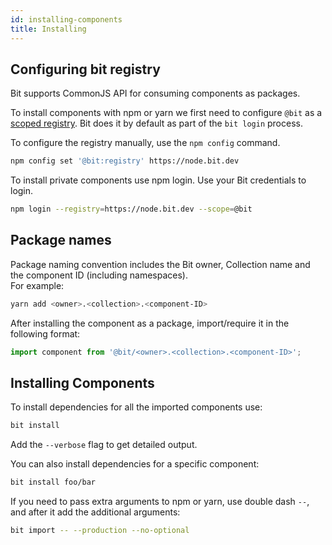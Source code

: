 ```yaml
---
id: installing-components
title: Installing
---
```


## Configuring bit registry

Bit supports CommonJS API for consuming components as packages.

To install components with npm or yarn we first need to configure `@bit` as a [scoped registry](https://docs.npmjs.com/misc/scope#associating-a-scope-with-a-registry). Bit does it by default as part of the `bit login` process.

To configure the registry manually, use the `npm config` command.

```bash
npm config set '@bit:registry' https://node.bit.dev
```

To install private components use npm login. Use your Bit credentials to login.

```bash
npm login --registry=https://node.bit.dev --scope=@bit
```

## Package names

Package naming convention includes the Bit owner, Collection name and the component ID (including namespaces).  
For example:

```bash
yarn add <owner>.<collection>.<component-ID>
```

After installing the component as a package, import/require it in the following format:

```js
import component from '@bit/<owner>.<collection>.<component-ID>';
```

## Installing Components

To install dependencies for all the imported components use:

```bash
bit install
```

Add the `--verbose` flag to get detailed output.  

You can also install dependencies for a specific component:

```bash
bit install foo/bar
```

If you need to pass extra arguments to npm or yarn, use double dash `--`, and after it add the additional arguments:  

```bash
bit import -- --production --no-optional
```

